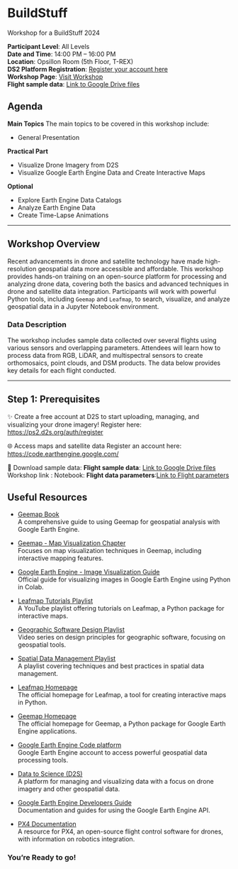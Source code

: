 # BuildStuff
Workshop for a BuildStuff 2024

**Participant Level**: All Levels  
**Date and Time**: 14:00 PM – 16:00 PM  
**Location**: Opsillon Room (5th Floor, T-REX)  
**DS2 Platform Registration**: [Register your account here](https://ps2.d2s.org/projects)  
**Workshop Page**: [Visit Workshop](#)  
**Flight sample data**: [Link to Google Drive files](https://drive.google.com/drive/folders/1fjakT4R7E1o1wTQA_FMNjdt41Y7BixxU?usp=sharing)  


## Agenda

**Main Topics**
The main topics to be covered in this workshop include:
- General Presentation

**Practical Part**
- Visualize Drone Imagery from D2S
- Visualize Google Earth Engine Data and Create Interactive Maps

**Optional**
- Explore Earth Engine Data Catalogs
- Analyze Earth Engine Data
- Create Time-Lapse Animations


---

## Workshop Overview

Recent advancements in drone and satellite technology have made high-resolution geospatial data more accessible and affordable. This workshop provides hands-on training on an open-source platform for processing and analyzing drone data, covering both the basics and advanced techniques in drone and satellite data integration. Participants will work with powerful Python tools, including `Geemap` and `Leafmap`, to search, visualize, and analyze geospatial data in a Jupyter Notebook environment.

### Data Description
The workshop includes sample data collected over several flights using various sensors and overlapping parameters. Attendees will learn how to process data from RGB, LiDAR, and multispectral sensors to create orthomosaics, point clouds, and DSM products. The data below provides key details for each flight conducted.

---


## Step 1: Prerequisites
✨ Create a free account at D2S to start uploading, managing, and visualizing your drone imagery! 
Register here: https://ps2.d2s.org/auth/register

🌐 Access maps and satellite data 
Register an account here: https://code.earthengine.google.com/

📝 Download sample data:
**Flight sample data**: [Link to Google Drive files](https://drive.google.com/drive/folders/1fjakT4R7E1o1wTQA_FMNjdt41Y7BixxU?usp=sharing)  
Workshop link :
Notebook: 
**Flight data parameters**:[Link to Flight parameters](https://github.com/tomkaXX/BuildStuff/tree/main/sample%20data)


## Useful Resources

- [Geemap Book](https://book.geemap.org/)  
  A comprehensive guide to using Geemap for geospatial analysis with Google Earth Engine.

- [Geemap - Map Visualization Chapter](https://book.geemap.org/chapters/02_maps.html)  
  Focuses on map visualization techniques in Geemap, including interactive mapping features.

- [Google Earth Engine - Image Visualization Guide](https://developers.google.com/earth-engine/guides/image_visualization#colab-python)  
  Official guide for visualizing images in Google Earth Engine using Python in Colab.

- [Leafmap Tutorials Playlist](https://gishub.org/youtube-leafmap)  
  A YouTube playlist offering tutorials on Leafmap, a Python package for interactive maps.

- [Geographic Software Design Playlist](https://gishub.org/gsd)  
  Video series on design principles for geographic software, focusing on geospatial tools.

- [Spatial Data Management Playlist](https://gishub.org/sdm)  
  A playlist covering techniques and best practices in spatial data management.

- [Leafmap Homepage](https://leafmap.org)  
  The official homepage for Leafmap, a tool for creating interactive maps in Python.

- [Geemap Homepage](https://geemap.org)  
  The official homepage for Geemap, a Python package for Google Earth Engine applications.

- [Google Earth Engine Code platform](https://code.earthengine.google.com/)  
  Google Earth Engine account to access powerful geospatial data processing tools.

- [Data to Science (D2S)](https://ps2.d2s.org)  
  A platform for managing and visualizing data with a focus on drone imagery and other geospatial data.

- [Google Earth Engine Developers Guide](https://developers.google.com/earth-engine/)  
  Documentation and guides for using the Google Earth Engine API.

- [PX4 Documentation](https://docs.px4.io/main/en/robotics/)  
  A resource for PX4, an open-source flight control software for drones, with information on robotics integration.






### You’re Ready to go!



